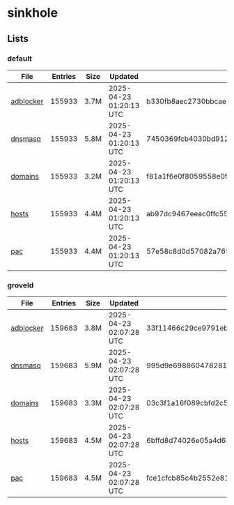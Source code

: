 # sinkhole

## Lists

### default

|File|Entries|Size|Updated|Hash|
|-|-|-|-|-|
|[adblocker](https://raw.githubusercontent.com/groveld/sinkhole/lists/default/adblocker.txt)|155933|3.7M|2025-04-23 01:20:13 UTC|b330fb8aec2730bbcaeb5117445cce942ca61b14ab841ca2712cdeaf65180cfd|
|[dnsmasq](https://raw.githubusercontent.com/groveld/sinkhole/lists/default/dnsmasq.txt)|155933|5.8M|2025-04-23 01:20:13 UTC|7450369fcb4030bd91261d5442d9d3b43a08279da97f7e979b97792603965bea|
|[domains](https://raw.githubusercontent.com/groveld/sinkhole/lists/default/domains.txt)|155933|3.2M|2025-04-23 01:20:13 UTC|f81a1f6e0f8059558e0f1cc5080ed65f14dfce62d1dfb0ce62ecb871eb01687d|
|[hosts](https://raw.githubusercontent.com/groveld/sinkhole/lists/default/hosts.txt)|155933|4.4M|2025-04-23 01:20:13 UTC|ab97dc9467eeac0ffc55ffb6d0deb649cc8416bad9f8a54c9eb41ff9870e3764|
|[pac](https://raw.githubusercontent.com/groveld/sinkhole/lists/default/pac.txt)|155933|4.4M|2025-04-23 01:20:13 UTC|57e58c8d0d57082a76520fadcd1cff069f23d49a6971909fb45bcbbabe10c7cc|

### groveld

|File|Entries|Size|Updated|Hash|
|-|-|-|-|-|
|[adblocker](https://raw.githubusercontent.com/groveld/sinkhole/lists/groveld/adblocker.txt)|159683|3.8M|2025-04-23 02:07:28 UTC|33f11466c29ce9791ebb2ea09c7e6e43097cb0fde02e0a4f54d038e853f26fa5|
|[dnsmasq](https://raw.githubusercontent.com/groveld/sinkhole/lists/groveld/dnsmasq.txt)|159683|5.9M|2025-04-23 02:07:28 UTC|995d9e69886047828110ef74eef9f31639d0dd85e1d10aa3122023b1c12b844e|
|[domains](https://raw.githubusercontent.com/groveld/sinkhole/lists/groveld/domains.txt)|159683|3.3M|2025-04-23 02:07:28 UTC|03c3f1a16f089cbfd2c504f21dac446aaea46621e5fa6e0969bcfe2f6044777e|
|[hosts](https://raw.githubusercontent.com/groveld/sinkhole/lists/groveld/hosts.txt)|159683|4.5M|2025-04-23 02:07:28 UTC|6bffd8d74026e05a4d6873fe49382561fe69986e400c4173554e2cee41b04bd8|
|[pac](https://raw.githubusercontent.com/groveld/sinkhole/lists/groveld/pac.txt)|159683|4.5M|2025-04-23 02:07:28 UTC|fce1cfcb85c4b2552e81be8c1460ece73cd6f18ea966df4ab57307fff0e22994|
